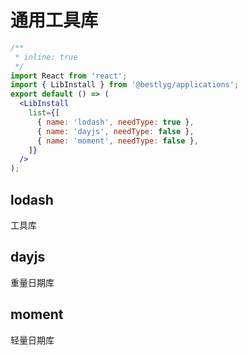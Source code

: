 # 通用工具库

```jsx
/**
 * inline: true
 */
import React from 'react';
import { LibInstall } from '@bestlyg/applications';
export default () => (
  <LibInstall
    list={[
      { name: 'lodash', needType: true },
      { name: 'dayjs', needType: false },
      { name: 'moment', needType: false },
    ]}
  />
);
```

## lodash

工具库

## dayjs

重量日期库

## moment

轻量日期库
